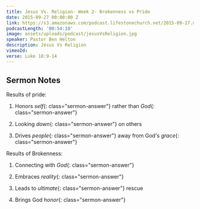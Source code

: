 ```yaml
---
title: Jesus Vs. Religion- Week 2- Brokenness vs Pride
date: 2015-09-27 00:00:00 Z
link: https://s3.amazonaws.com/podcast.lifestonechurch.net/2015-09-27.mp3
podcastLength: '00:54:10'
image: assets/uploads/podcast/jesusVsReligion.jpg
speaker: Pastor Ben Helton
description: Jesus Vs Religion
vimeoId: 
verse: Luke 18:9-14
---
```


## Sermon Notes

Results of pride:

1. Honors *self*{: class="sermon-answer"} rather than *God*{: class="sermon-answer"}

2. Looking *down*{: class="sermon-answer"} on others

3. Drives *people*{: class="sermon-answer"} away from God's *grace*{: class="sermon-answer"}

Results of Brokenness:

1. Connecting with *God*{: class="sermon-answer"}

2. Embraces *reality*{: class="sermon-answer"}

3. Leads to *ultimate*{: class="sermon-answer"} rescue

4. Brings God *honor*{: class="sermon-answer"}
